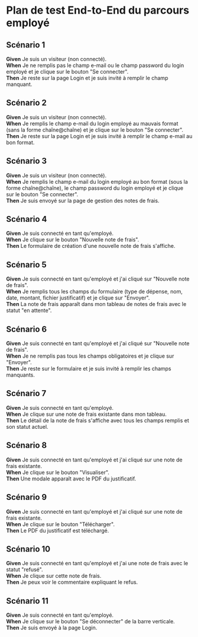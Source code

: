 # Plan de test End-to-End du parcours employé

## Scénario 1
**Given** Je suis un visiteur (non connecté).  
**When** Je ne remplis pas le champ e-mail ou le champ password du login employé et je clique sur le bouton "Se connecter".  
**Then** Je reste sur la page Login et je suis invité à remplir le champ manquant.

## Scénario 2
**Given** Je suis un visiteur (non connecté).  
**When** Je remplis le champ e-mail du login employé au mauvais format (sans la forme chaîne@chaîne) et je clique sur le bouton "Se connecter".  
**Then** Je reste sur la page Login et je suis invité à remplir le champ e-mail au bon format.

## Scénario 3
**Given** Je suis un visiteur (non connecté).  
**When** Je remplis le champ e-mail du login employé au bon format (sous la forme chaîne@chaîne), le champ password du login employé et je clique sur le bouton "Se connecter".  
**Then** Je suis envoyé sur la page de gestion des notes de frais.

## Scénario 4
**Given** Je suis connecté en tant qu'employé.  
**When** Je clique sur le bouton "Nouvelle note de frais".  
**Then** Le formulaire de création d'une nouvelle note de frais s'affiche.

## Scénario 5
**Given** Je suis connecté en tant qu'employé et j'ai cliqué sur "Nouvelle note de frais".  
**When** Je remplis tous les champs du formulaire (type de dépense, nom, date, montant, fichier justificatif) et je clique sur "Envoyer".  
**Then** La note de frais apparaît dans mon tableau de notes de frais avec le statut "en attente".

## Scénario 6
**Given** Je suis connecté en tant qu'employé et j'ai cliqué sur "Nouvelle note de frais".  
**When** Je ne remplis pas tous les champs obligatoires et je clique sur "Envoyer".  
**Then** Je reste sur le formulaire et je suis invité à remplir les champs manquants.

## Scénario 7
**Given** Je suis connecté en tant qu'employé.  
**When** Je clique sur une note de frais existante dans mon tableau.  
**Then** Le détail de la note de frais s'affiche avec tous les champs remplis et son statut actuel.

## Scénario 8
**Given** Je suis connecté en tant qu'employé et j'ai cliqué sur une note de frais existante.  
**When** Je clique sur le bouton "Visualiser".  
**Then** Une modale apparaît avec le PDF du justificatif.

## Scénario 9
**Given** Je suis connecté en tant qu'employé et j'ai cliqué sur une note de frais existante.  
**When** Je clique sur le bouton "Télécharger".  
**Then** Le PDF du justificatif est téléchargé.

## Scénario 10
**Given** Je suis connecté en tant qu'employé et j'ai une note de frais avec le statut "refusé".  
**When** Je clique sur cette note de frais.  
**Then** Je peux voir le commentaire expliquant le refus.

## Scénario 11
**Given** Je suis connecté en tant qu'employé.  
**When** Je clique sur le bouton "Se déconnecter" de la barre verticale.  
**Then** Je suis envoyé à la page Login.
